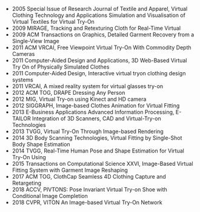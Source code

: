 + 2005 Special Issue of Research Journal of Textile and Apparel, Virtual Clothing Technology and Applications Simulation and Visualisation of Virtual Textiles for Virtual Try-On
+ 2009 MIRAGE, Tracking and Retexturing Cloth for Real-Time Virtual
+ 2009 ACM Transactions on Graphics, Detailed Garment Recovery from a Single-View Image
+ 2011 ACM VRCAI, Free Viewpoint Virtual Try-On With Commodity Depth Cameras
+ 2011 Computer-Aided Design and Applications, 3D Web-Based Virtual Try On of Physically Simulated Clothes
+ 2011 Computer-Aided Design, Interactive virtual tryon clothing design systems
+ 2011 VRCAI, A mixed reality system for virtual glasses try-on
+ 2012 ACM TOG, DRAPE Dressing Any Person
+ 2012 MIG, Virtual Try-on using Kinect and HD camera
+ 2012 SIGGRAPH, Image-based Clothes Animation for Virtual Fitting
+ 2013 E-Business Applications Advanced Information Processing, E-TAILOR Integration of 3D Scanners, CAD and Virtual-Try-on Technologies
+ 2013 TVGG, Virtual Try-On Through Image-based Rendering
+ 2014 3D Body Scanning Technologies, Virtual Fitting by Single-Shot Body Shape Estimation
+ 2014 TVGG, Real-Time Human Pose and Shape Estimation for Virtual Try-On Using
+ 2015 Transactions on Computational Science XXVI, Image-Based Virtual Fitting System with Garment Image Reshaping
+ 2017 ACM TOG, ClothCap Seamless 4D Clothing Capture and Retargeting
+ 2018 ACCV, PIVTONS: Pose Invariant Virtual Try-on Shoe with Conditional Image Completion
+ 2018 CVPR, VITON An Image-based Virtual Try-On Network

